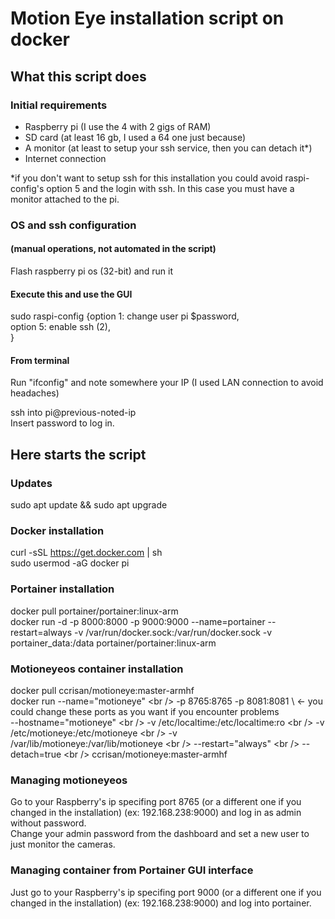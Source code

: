 # Motion Eye installation script on docker
## What this script does

### Initial requirements
- Raspberry pi (I use the 4 with 2 gigs of RAM)<br />
- SD card (at least 16 gb, I used a 64 one just because)<br />
- A monitor (at least to setup your ssh service, then you can detach it*)<br />
- Internet connection<br />

*if you don't want to setup ssh for this installation you could avoid raspi-config's option 5 and the login with ssh. In this case you must have a monitor attached to the pi. 

### OS and ssh configuration
#### (manual operations, not automated in the script)
Flash raspberry pi os (32-bit) and run it<br />

#### Execute this and use the GUI
sudo raspi-config {option 1: change user pi $password,<br />
                   option 5: enable ssh (2),<br />
                  }<br />

#### From terminal
Run "ifconfig" and note somewhere your IP (I used LAN connection to avoid headaches)<br />

ssh into pi@previous-noted-ip<br />
Insert password to log in.<br />

## Here starts the script
### Updates
sudo apt update && sudo apt upgrade

### Docker installation
curl -sSL https://get.docker.com | sh<br />
sudo usermod -aG docker pi<br />

### Portainer installation
docker pull portainer/portainer:linux-arm<br />
docker run -d -p 8000:8000 -p 9000:9000 --name=portainer --restart=always -v /var/run/docker.sock:/var/run/docker.sock -v portainer_data:/data portainer/portainer:linux-arm<br />

### Motioneyeos container installation
docker pull ccrisan/motioneye:master-armhf<br />
docker run --name="motioneye" \<br />
    -p 8765:8765 -p 8081:8081 \ <- you could change these ports as you want if you encounter problems<br />
    --hostname="motioneye" \<br />
    -v /etc/localtime:/etc/localtime:ro \<br />
    -v /etc/motioneye:/etc/motioneye \<br />
    -v /var/lib/motioneye:/var/lib/motioneye \<br />
    --restart="always" \<br />
    --detach=true \<br />
    ccrisan/motioneye:master-armhf<br />

### Managing motioneyeos
Go to your Raspberry's ip specifing port 8765 (or a different one if you changed in the installation) (ex: 192.168.238:9000) and log in as admin without password.<br />
Change your admin password from the dashboard and set a new user to just monitor the cameras.<br />

### Managing container from Portainer GUI interface
Just go to your Raspberry's ip specifing port 9000 (or a different one if you changed in the installation) (ex: 192.168.238:9000) and log into portainer.